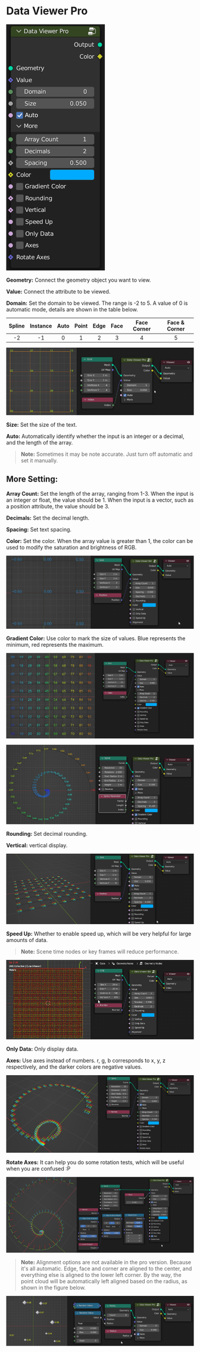 # Data Viewer Pro

![lite](img/pro.png)



**Geometry:** Connect the geometry object you want to view.

**Value:** Connect the attribute to be viewed. 

**Domain:** Set the domain to be viewed. The range is -2 to 5. A value of 0 is automatic mode, details are shown in the table below.

| Spline | Instance | Auto | Point | Edge | Face | Face Corner | Face & Corner |
| :----: | :------: | :--: | :---: | :--: | :--: | :---------: | :-----------: |
|   -2   |    -1    |  0   |   1   |  2   |  3   |      4      |       5       |

![domain](img/domain.gif)

**Size:** Set the size of the text.

**Auto:** Automatically identify whether the input is an integer or a decimal, and the length of the array.

> **Note:** Sometimes it may be note accurate. Just turn off automatic and set it manually.

## **More Setting:**

**Array Count:** Set the length of the array, ranging from 1-3. When the input is an integer or float, the value should be 1. When the input is a vector, such as a position attribute, the value should be 3.

**Decimals:** Set the decimal length.

**Spacing:** Set text spacing.

**Color:** Set the color. When the array value is greater than 1, the color can be used to modify the saturation and brightness of RGB.

![vstdcolor](img/vstdcolor.gif)

**Gradient Color:** Use color to mark the size of values. Blue represents the minimum, red represents the maximum.

![gradientcolor](img/gradientcolor.png)

![gradientcolor2](img/gradientcolor2.gif)

**Rounding:** Set decimal rounding.

**Vertical:** vertical display.

![vertical](img/vertical.gif)

**Speed Up:** Whether to enable speed up, which will be very helpful for large amounts of data.

> **Note:** Scene time nodes or key frames will reduce performance.

![speedup](img/speedup.gif)

**Only Data:** Only display data.

**Axes:** Use axes instead of numbers. r, g, b corresponds to x, y, z respectively, and the darker colors are negative values. 

![axes2](img/axes.gif)

**Rotate Axes:** It can help you do some rotation tests, which will be useful when you are confused :P

![axesrotate](img/axesrotate.gif)



> **Note:** Alignment options are not available in the pro version. Because it's all automatic. Edge, face and corner are aligned to the center, and everything else is aligned to the lower left corner. By the way, the point cloud will be automatically left aligned based on the radius, as shown in the figure below.

![radius](img/radius.gif)
